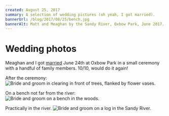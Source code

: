 ```yaml
---
created: August 25, 2017
summary: A selection of wedding pictures (oh yeah, I got married).
bannerUrl: /blog/2017/08/25/bench.jpg
bannerAlt: Matt and Meaghan by the Sandy River, Oxbow Park, June 2017.
---
```


# Wedding photos

Meaghan and I got [married](http://stetzifano.com/) June 24th at Oxbow Park in a small ceremony with a handful of family members. 10/10, would do it again!

After the ceremony:
![Bride and groom in clearing in front of trees, flanked by flower vases.](/blog/2017/08/25/ceremony.jpg)

On a bench not far from the river:
![Bride and groom on a bench in the woods.](/blog/2017/08/25/bench.jpg)

Practically in the river.
![Bride and groom on a log in the Sandy River.](/blog/2017/08/25/river.jpg)

